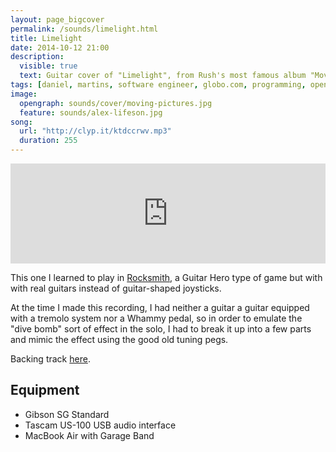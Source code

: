 ```yaml
---
layout: page_bigcover
permalink: /sounds/limelight.html
title: Limelight
date: 2014-10-12 21:00
description:
  visible: true
  text: Guitar cover of "Limelight", from Rush's most famous album "Moving Pictures".
tags: [daniel, martins, software engineer, globo.com, programming, open source, about, who is]
image:
  opengraph: sounds/cover/moving-pictures.jpg
  feature: sounds/alex-lifeson.jpg
song:
  url: "http://clyp.it/ktdccrwv.mp3"
  duration: 255
---
```


<p>
<iframe width="100%" height="160" src="http://clyp.it/ktdccrwv/widget" frameborder="0"></iframe>
</p>

This one I learned to play in
[Rocksmith](http://rocksmith.ubi.com/rocksmith/en-US/home/index.aspx), a
Guitar Hero type of game but with with real guitars instead of guitar-shaped
joysticks.

At the time I made this recording, I had neither a guitar a guitar equipped
with a tremolo system nor a Whammy pedal, so in order to emulate the "dive bomb"
sort of effect in the solo, I had to break it up into a few parts and mimic the
effect using the good old tuning pegs.

Backing track [here](http://www.guitarbackingtrack.com/play/rush/limelight_(2).htm).

## Equipment

* Gibson SG Standard
* Tascam US-100 USB audio interface
* MacBook Air with Garage Band
